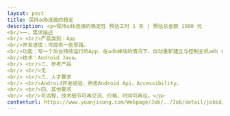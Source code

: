 ```yaml
---                
layout: post       
title: 保持adb连接的稳定           
description: <p>保持adb连接的稳定性 预估工时 1 天 | 预估总金额 1500 元<br/>一、需求描述<br/> <br/>产品类别：App <br/>开发进度：可提供一些思路。 <br/>功能：写一个后台持续运行的App，在adb掉线的情况下，自动重新建立与控制主机adb server的连接。 <br/>技术：Android Java。<br/> <br/>二、参考产品<br/> <br/>无<br/> <br/>三、人才要求<br/> <br/>Android开发经验，熟悉Android Api，Accessibility。<br/> <br/>四、其他要求<br/> <br/>可远程，技术细节可再交流、价格、时间可再议。</p>     
contenturl: https://www.yuanjisong.com/Webpage/Job/../Job/detail/jobid/101469      
---                 
```


